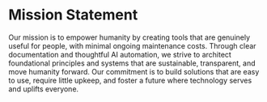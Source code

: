# Mission Statement

Our mission is to empower humanity by creating tools that are genuinely useful for people, with minimal ongoing maintenance costs. Through clear documentation and thoughtful AI automation, we strive to architect foundational principles and systems that are sustainable, transparent, and move humanity forward. Our commitment is to build solutions that are easy to use, require little upkeep, and foster a future where technology serves and uplifts everyone.
